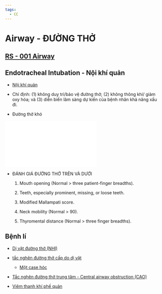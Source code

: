 ```yaml
---
tags:
  - CC
---
```

# Airway - ĐƯỜNG THỞ  
## [RS - 001 Airway](../../RS%20-%20001%20Airway.md)  
  
## Endotracheal Intubation - Nội khí quản  
- [Nội khí quản](../../The%20TRIO/N%E1%BB%99i%20kh%C3%AD%20qu%E1%BA%A3n.md)  
- Chỉ định: (1) không duy trì/bảo vệ đường thở; (2) không thông khí/ giảm oxy hóa; và (3) diễn biến lâm sàng dự kiến ​​của bệnh nhân khả năng xấu đi.  
- Đường thở khó  
  
  
  
  
![tiếp cận ABCDE](../../100%20Reference%20notes/ti%E1%BA%BFp%20c%E1%BA%ADn%20ABCDE.md#A%20-%20Airway)  
  
  
  
  
- ĐÁNH GIÁ ĐƯỜNG THỞ TRÊN VÀ DƯỚI  
	1. Mouth opening (Normal > three patient-finger breadths).  
	2. Teeth, especially prominent, missing, or loose teeth.  
	3. Modified Mallampati score.  
	4. Neck mobility (Normal > 90).  
	5. Thyromental distance (Normal > three finger breadths).  
  
  
  
## Bệnh lí  
- [Dị vật đường thở (NHI)](../../The%20TRIO/000%20Zettlekasten/UMP/BM%20NHI/BM%20NHI%20-%20Tot%20nghiep/Cap%20cuu/D%E1%BB%8B%20v%E1%BA%ADt%20%C4%91%C6%B0%E1%BB%9Dng%20th%E1%BB%9F%20(NHI).md)  
- [tắc nghẽn đường thở cấp do dị vật](t%E1%BA%AFc%20ngh%E1%BA%BDn%20%C4%91%C6%B0%E1%BB%9Dng%20th%E1%BB%9F%20c%E1%BA%A5p%20do%20d%E1%BB%8B%20v%E1%BA%ADt.md)  
	- [Một case hóc](../../Daily/250131.md)  
- [Tắc nghẽn đường thở trung tâm - Central airway obstruction (CAO)](../../T%E1%BA%AFc%20ngh%E1%BA%BDn%20%C4%91%C6%B0%E1%BB%9Dng%20th%E1%BB%9F%20trung%20t%C3%A2m%20-%20Central%20airway%20obstruction%20(CAO).md)  
  
- [Viêm thanh khí phế quản](Vi%C3%AAm%20thanh%20kh%C3%AD%20ph%E1%BA%BF%20qu%E1%BA%A3n.md)
